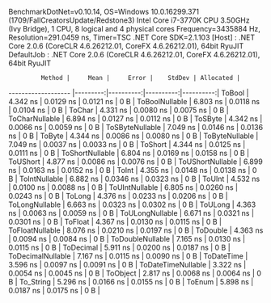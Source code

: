 
BenchmarkDotNet=v0.10.14, OS=Windows 10.0.16299.371 (1709/FallCreatorsUpdate/Redstone3)
Intel Core i7-3770K CPU 3.50GHz (Ivy Bridge), 1 CPU, 8 logical and 4 physical cores
Frequency=3435884 Hz, Resolution=291.0459 ns, Timer=TSC
.NET Core SDK=2.1.103
  [Host]     : .NET Core 2.0.6 (CoreCLR 4.6.26212.01, CoreFX 4.6.26212.01), 64bit RyuJIT
  DefaultJob : .NET Core 2.0.6 (CoreCLR 4.6.26212.01, CoreFX 4.6.26212.01), 64bit RyuJIT


             Method |     Mean |     Error |    StdDev | Allocated |
------------------- |---------:|----------:|----------:|----------:|
             ToBool | 4.342 ns | 0.0129 ns | 0.0121 ns |       0 B |
     ToBoolNullable | 6.803 ns | 0.0118 ns | 0.0104 ns |       0 B |
             ToChar | 4.331 ns | 0.0080 ns | 0.0075 ns |       0 B |
     ToCharNullable | 6.894 ns | 0.0127 ns | 0.0112 ns |       0 B |
            ToSByte | 4.342 ns | 0.0066 ns | 0.0059 ns |       0 B |
    ToSByteNullable | 7.049 ns | 0.0146 ns | 0.0136 ns |       0 B |
             ToByte | 4.344 ns | 0.0086 ns | 0.0080 ns |       0 B |
     ToByteNullable | 7.049 ns | 0.0037 ns | 0.0033 ns |       0 B |
            ToShort | 4.344 ns | 0.0125 ns | 0.0111 ns |       0 B |
    ToShortNullable | 6.804 ns | 0.0169 ns | 0.0158 ns |       0 B |
           ToUShort | 4.877 ns | 0.0086 ns | 0.0076 ns |       0 B |
   ToUShortNullable | 6.899 ns | 0.0163 ns | 0.0152 ns |       0 B |
              ToInt | 4.355 ns | 0.0148 ns | 0.0138 ns |       0 B |
      ToIntNullable | 6.882 ns | 0.0346 ns | 0.0323 ns |       0 B |
             ToUInt | 4.532 ns | 0.0100 ns | 0.0088 ns |       0 B |
     ToUIntNullable | 6.805 ns | 0.0260 ns | 0.0243 ns |       0 B |
             ToLong | 4.376 ns | 0.0233 ns | 0.0206 ns |       0 B |
     ToLongNullable | 6.663 ns | 0.0323 ns | 0.0302 ns |       0 B |
            ToULong | 4.363 ns | 0.0063 ns | 0.0059 ns |       0 B |
    ToULongNullable | 6.671 ns | 0.0321 ns | 0.0301 ns |       0 B |
            ToFloat | 4.367 ns | 0.0130 ns | 0.0115 ns |       0 B |
    ToFloatNullable | 8.076 ns | 0.0210 ns | 0.0197 ns |       0 B |
           ToDouble | 4.363 ns | 0.0094 ns | 0.0084 ns |       0 B |
   ToDoubleNullable | 7.165 ns | 0.0130 ns | 0.0115 ns |       0 B |
          ToDecimal | 5.911 ns | 0.0200 ns | 0.0187 ns |       0 B |
  ToDecimalNullable | 7.167 ns | 0.0115 ns | 0.0090 ns |       0 B |
         ToDateTime | 3.596 ns | 0.0097 ns | 0.0091 ns |       0 B |
 ToDateTimeNullable | 3.322 ns | 0.0054 ns | 0.0045 ns |       0 B |
           ToObject | 2.817 ns | 0.0068 ns | 0.0064 ns |       0 B |
          To_String | 5.296 ns | 0.0166 ns | 0.0155 ns |       0 B |
             ToEnum | 5.898 ns | 0.0187 ns | 0.0175 ns |       0 B |

